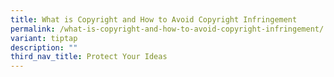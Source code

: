 ```yaml
---
title: What is Copyright and How to Avoid Copyright Infringement
permalink: /what-is-copyright-and-how-to-avoid-copyright-infringement/
variant: tiptap
description: ""
third_nav_title: Protect Your Ideas
---
```

